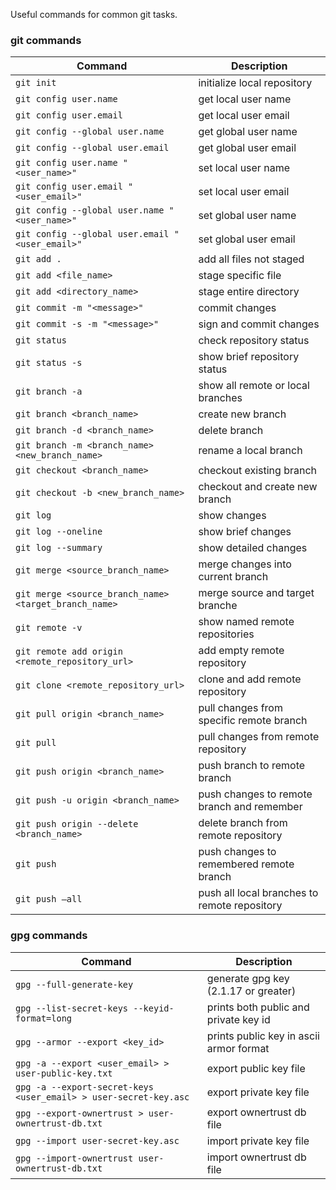 Useful commands for common git tasks.

### git commands

| Command                                               | Description                                  |
| ----------------------------------------------------- | -------------------------------------------- |
| `git init`                                            | initialize local repository                  |
| `git config user.name`                                | get local user name                          |
| `git config user.email`                               | get local user email                         |
| `git config --global user.name`                       | get global user name                         |
| `git config --global user.email`                      | get global user email                        |
| `git config user.name "<user_name>"`                  | set local user name                          |
| `git config user.email "<user_email>"`                | set local user email                         |
| `git config --global user.name "<user_name>"`         | set global user name                         |
| `git config --global user.email "<user_email>"`       | set global user email                        |
| `git add .`                                           | add all files not staged                     |
| `git add <file_name>`                                 | stage specific file                          |
| `git add <directory_name>`                            | stage entire directory                       |
| `git commit -m "<message>"`                           | commit changes                               |
| `git commit -s -m "<message>"`                        | sign and commit changes                      |
| `git status`                                          | check repository status                      |
| `git status -s`                                       | show brief repository status                 |
| `git branch -a`                                       | show all remote or local branches            |
| `git branch <branch_name>`                            | create new branch                            |
| `git branch -d <branch_name>`                         | delete branch                                |
| `git branch -m <branch_name> <new_branch_name>`       | rename a local branch                        |
| `git checkout <branch_name>`                          | checkout existing branch                     |
| `git checkout -b <new_branch_name>`                   | checkout and create new branch               |
| `git log`                                             | show changes                                 |
| `git log --oneline`                                   | show brief changes                           |
| `git log --summary`                                   | show detailed changes                        |
| `git merge <source_branch_name>`                      | merge changes into current branch            |
| `git merge <source_branch_name> <target_branch_name>` | merge source and target branche              |
| `git remote -v`                                       | show named remote repositories               |
| `git remote add origin <remote_repository_url>`       | add empty remote repository                  |
| `git clone <remote_repository_url>`                   | clone and add remote repository              |
| `git pull origin <branch_name>`                       | pull changes from specific remote branch     |
| `git pull`                                            | pull changes from remote repository          |
| `git push origin <branch_name>`                       | push branch to remote branch                 |
| `git push -u origin <branch_name>`                    | push changes to remote branch and remember   |
| `git push origin --delete <branch_name>`              | delete branch from remote repository         |
| `git push`                                            | push changes to remembered remote branch     |
| `git push —all`                                       | push all local branches to remote repository |

### gpg commands

| Command                                                          | Description                             |
| ---------------------------------------------------------------- | --------------------------------------- |
| `gpg --full-generate-key`                                        | generate gpg key (2.1.17 or greater)    |
| `gpg --list-secret-keys --keyid-format=long`                     | prints both public and private key id   |
| `gpg --armor --export <key_id>`                                  | prints public key in ascii armor format |
| `gpg -a --export <user_email> > user-public-key.txt`             | export public key file                  |
| `gpg -a --export-secret-keys <user_email> > user-secret-key.asc` | export private key file                 |
| `gpg --export-ownertrust > user-ownertrust-db.txt`               | export ownertrust db file               |
| `gpg --import user-secret-key.asc`                               | import private key file                 |
| `gpg --import-ownertrust user-ownertrust-db.txt`                 | import ownertrust db file               |
